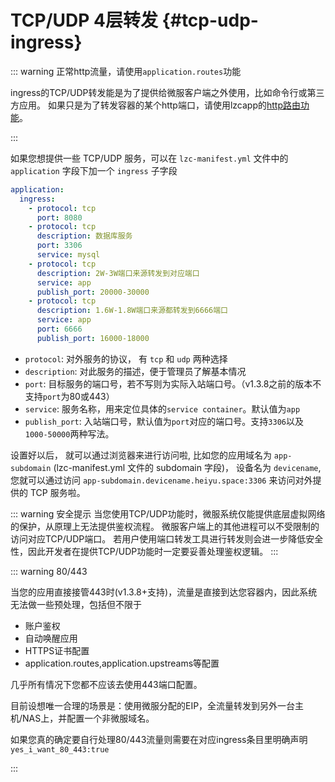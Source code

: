# TCP/UDP 4层转发 {#tcp-udp-ingress}

::: warning 正常http流量，请使用`application.routes`功能

ingress的TCP/UDP转发能是为了提供给微服客户端之外使用，比如命令行或第三方应用。
如果只是为了转发容器的某个http端口，请使用lzcapp的[http路由功能](./advanced-route.md)。

:::


如果您想提供一些 TCP/UDP 服务，可以在 `lzc-manifest.yml` 文件中的 `application` 字段下加一个 `ingress` 子字段

```yml
application:
  ingress:
    - protocol: tcp
      port: 8080
    - protocol: tcp
      description: 数据库服务
      port: 3306
      service: mysql
    - protocol: tcp
      description: 2W-3W端口来源转发到对应端口
      service: app
      publish_port: 20000-30000
    - protocol: tcp
      description: 1.6W-1.8W端口来源都转发到6666端口
      service: app
      port: 6666
      publish_port: 16000-18000
```

- `protocol`: 对外服务的协议， 有 `tcp` 和 `udp` 两种选择
- `description`: 对此服务的描述，便于管理员了解基本情况
- `port`: 目标服务的端口号，若不写则为实际入站端口号。（v1.3.8之前的版本不支持`port`为80或443）
- `service`: 服务名称，用来定位具体的`service container`。默认值为`app`
- `publish_port`: 入站端口号，默认值为`port`对应的端口号。支持`3306`以及`1000-50000`两种写法。

设置好以后， 就可以通过浏览器来进行访问啦, 比如您的应用域名为 `app-subdomain` (lzc-manifest.yml 文件的 subdomain 字段)， 设备名为 `devicename`, 您就可以通过访问 `app-subdomain.devicename.heiyu.space:3306` 来访问对外提供的 TCP 服务啦。

::: warning 安全提示
当您使用TCP/UDP功能时，微服系统仅能提供底层虚拟网络的保护，从原理上无法提供鉴权流程。
微服客户端上的其他进程可以不受限制的访问对应TCP/UDP端口。
若用户使用端口转发工具进行转发则会进一步降低安全性，因此开发者在提供TCP/UDP功能时一定要妥善处理鉴权逻辑。
:::

::: warning 80/443

当您的应用直接接管443时(v1.3.8+支持)，流量是直接到达您容器内，因此系统无法做一些预处理，包括但不限于

- 账户鉴权
- 自动唤醒应用
- HTTPS证书配置
- application.routes,application.upstreams等配置

几乎所有情况下您都不应该去使用443端口配置。

目前设想唯一合理的场景是：使用微服分配的EIP，全流量转发到另外一台主机/NAS上，并配置一个非微服域名。

如果您真的确定要自行处理80/443流量则需要在对应ingress条目里明确声明`yes_i_want_80_443:true`

:::
